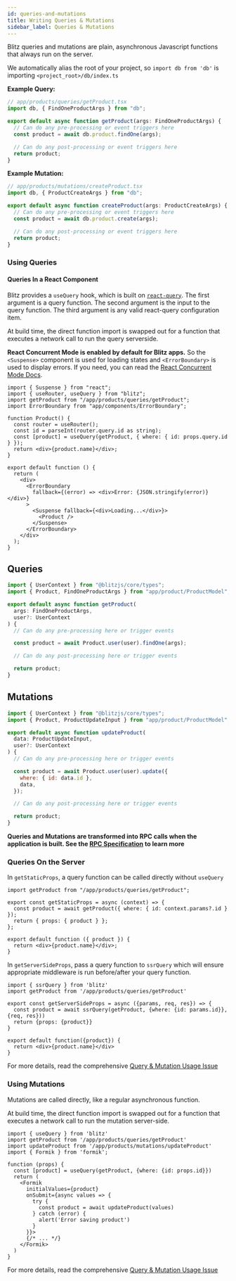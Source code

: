 ```yaml
---
id: queries-and-mutations
title: Writing Queries & Mutations
sidebar_label: Queries & Mutations
---
```


Blitz queries and mutations are plain, asynchronous Javascript functions that always run on the server.

We automatically alias the root of your project, so `import db from 'db'` is importing `<project_root>/db/index.ts`

**Example Query:**

```ts
// app/products/queries/getProduct.tsx
import db, { FindOneProductArgs } from "db";

export default async function getProduct(args: FindOneProductArgs) {
  // Can do any pre-processing or event triggers here
  const product = await db.product.findOne(args);

  // Can do any post-processing or event triggers here
  return product;
}
```

**Example Mutation:**

```ts
// app/products/mutations/createProduct.tsx
import db, { ProductCreateArgs } from "db";

export default async function createProduct(args: ProductCreateArgs) {
  // Can do any pre-processing or event triggers here
  const product = await db.product.create(args);

  // Can do any post-processing or event triggers here
  return product;
}
```

### Using Queries

#### Queries In a React Component

Blitz provides a `useQuery` hook, which is built on [`react-query`](https://github.com/tannerlinsley/react-query). The first argument is a query function. The second argument is the input to the query function. The third argument is any valid react-query configuration item.

At build time, the direct function import is swapped out for a function that executes a network call to run the query serverside.

**React Concurrent Mode is enabled by default for Blitz apps.** So the `<Suspense>` component is used for loading states and `<ErrorBoundary>` is used to display errors. If you need, you can read the [React Concurrent Mode Docs](https://reactjs.org/docs/concurrent-mode-intro.html).

```tsx
import { Suspense } from "react";
import { useRouter, useQuery } from "blitz";
import getProduct from "/app/products/queries/getProduct";
import ErrorBoundary from "app/components/ErrorBoundary";

function Product() {
  const router = useRouter();
  const id = parseInt(router.query.id as string);
  const [product] = useQuery(getProduct, { where: { id: props.query.id } });
  return <div>{product.name}</div>;
}

export default function () {
  return (
    <div>
      <ErrorBoundary
        fallback={(error) => <div>Error: {JSON.stringify(error)}</div>}
      >
        <Suspense fallback={<div>Loading...</div>}>
          <Product />
        </Suspense>
      </ErrorBoundary>
    </div>
  );
}
```

## Queries

```js
import { UserContext } from "@blitzjs/core/types";
import { Product, FindOneProductArgs } from "app/product/ProductModel";

export default async function getProduct(
  args: FindOneProductArgs,
  user?: UserContext
) {
  // Can do any pre-processing here or trigger events

  const product = await Product.user(user).findOne(args);

  // Can do any post-processing here or trigger events

  return product;
}
```

## Mutations

```js
import { UserContext } from "@blitzjs/core/types";
import { Product, ProductUpdateInput } from "app/product/ProductModel";

export default async function updateProduct(
  data: ProductUpdateInput,
  user?: UserContext
) {
  // Can do any pre-processing here or trigger events

  const product = await Product.user(user).update({
    where: { id: data.id },
    data,
  });

  // Can do any post-processing here or trigger events

  return product;
}
```

**Queries and Mutations are transformed into RPC calls when the application is built. See the [RPC Specification](../advanced/rpc-specification) to learn more**

### Queries On the Server

In `getStaticProps`, a query function can be called directly without `useQuery`

```tsx
import getProduct from "/app/products/queries/getProduct";

export const getStaticProps = async (context) => {
  const product = await getProduct({ where: { id: context.params?.id } });
  return { props: { product } };
};

export default function ({ product }) {
  return <div>{product.name}</div>;
}
```

In `getServerSideProps`, pass a query function to `ssrQuery` which will ensure appropriate middleware is run before/after your query function.

```tsx
import { ssrQuery } from 'blitz'
import getProduct from '/app/products/queries/getProduct'

export const getServerSideProps = async ({params, req, res}) => {
  const product = await ssrQuery(getProduct, {where: {id: params.id}}, {req, res}))
  return {props: {product}}
}

export default function({product}) {
  return <div>{product.name}</div>
}
```

For more details, read the comprehensive [Query & Mutation Usage Issue](https://github.com/blitz-js/blitz/issues/89)

### Using Mutations

Mutations are called directly, like a regular asynchronous function.

At build time, the direct function import is swapped out for a function that executes a network call to run the mutation server-side.

```tsx
import { useQuery } from 'blitz'
import getProduct from '/app/products/queries/getProduct'
import updateProduct from '/app/products/mutations/updateProduct'
import { Formik } from 'formik';

function (props) {
  const [product] = useQuery(getProduct, {where: {id: props.id}})
  return (
    <Formik
      initialValues={product}
      onSubmit={async values => {
        try {
          const product = await updateProduct(values)
        } catch (error) {
          alert('Error saving product')
        }
      }}>
      {/* ... */}
    </Formik>
  )
}
```

For more details, read the comprehensive [Query & Mutation Usage Issue](https://github.com/blitz-js/blitz/issues/89)

